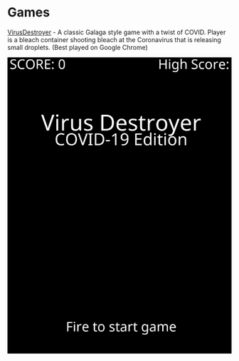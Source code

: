 # Games

[VirusDestroyer](http://austrotek.com/games/VirusDestroyer/VirusDestroyer.html) - A classic Galaga style game with a twist of COVID. Player is a bleach container shooting bleach at the Coronavirus that is releasing small droplets. (Best played on Google Chrome)

![](Screenshots/title.png)
